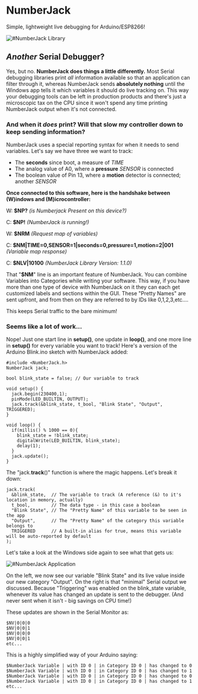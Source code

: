 # NumberJack
Simple, lightweight live debugging for Arduino/ESP8266!

![#NumberJack Library](https://i.imgur.com/f0o1glZ.png)

## *Another* Serial Debugger?

Yes, but no. **NumberJack does things a little differently.** Most Serial debugging libraries print *all* information available so that an application can filter through it, whereas NumberJack sends **absolutely nothing** until the Windows app tells it which variables it should do live tracking on. This way your debugging tools can be left in production products and there's just a microscopic tax on the CPU since it won't spend any time printing NumberJack output when it's not connected.

### And when it *does* print? Will that slow my controller down to keep sending information?

NumberJack uses a special reporting syntax for when it needs to send variables. Let's say we have three we want to track:

- The **seconds** since boot, a measure of *TIME*
- The analog value of A0, where a **pressure** *SENSOR* is connected
- The boolean value of Pin 13, where a **motion** detector is connected; another *SENSOR*

**Once connected to this software, here is the handshake between (W)indows and (M)icrocontroller:**

W: **$NP?** *(is Numberjack Present on this device?)*

C: **$NP!** *(NumberJack is running!)*

W: **$NRM** *(Request map of variables)*

C: **$NM|TIME=0,SENSOR=1|seconds=0,pressure=1,motion=2|001** *(Variable map response)*

C: **$NLV|10100** *(NumberJack Library Version: 1.1.0)*

That "**$NM**" line is an important feature of NumberJack. You can combine Variables into Categories while writing your software. This way, if you have more than one type of device with NumberJack on it they can each get customized labels and sections within the GUI. These "Pretty Names" are sent upfront, and from then on they are referred to by IDs like 0,1,2,3,etc....

This keeps Serial traffic to the bare minimum!

### Seems like a lot of work...

Nope! Just one start line in **setup()**, one update in **loop()**, and one more line in **setup()** for every variable you want to track! Here's a version of the Arduino Blink.ino sketch with NumberJack added:

    #include <NumberJack.h>
    NumberJack jack;
    
    bool blink_state = false; // Our variable to track
    
    void setup() {
      jack.begin(230400,1);
      pinMode(LED_BUILTIN, OUTPUT);
      jack.track(&blink_state, t_bool, "Blink State", "Output", TRIGGERED);
    }

    void loop() {
      if(millis() % 1000 == 0){
        blink_state = !blink_state;
        digitalWrite(LED_BUILTIN, blink_state);
        delay(1);
      }
      jack.update();
    }

The "jack.**track**()" function is where the magic happens. Let's break it down:

    jack.track(
      &blink_state,  // The variable to track (A reference (&) to it's location in memory, actually)
      t_bool,        // The data type - in this case a boolean
      "Blink State", // The "Pretty Name" of this variable to be seen in the app
      "Output",      // The "Pretty Name" of the category this variable belongs to
      TRIGGERED      // A built-in alias for true, means this variable will be auto-reported by default
    );
    
Let's take a look at the Windows side again to see what that gets us:

![#NumberJack Application](https://i.imgur.com/O45i6w2.png)

On the left, we now see our variable "Blink State" and its live value inside our new category "Output". On the right is that "minimal" Serial output we discussed. Because "Triggering" was enabled on the blink_state variable, whenever its value has changed an update is sent to the debugger. (And never sent when it isn't - big savings on CPU time!)

These updates are shown in the Serial Monitor as:

    $NV|0|0|0
    $NV|0|0|1
    $NV|0|0|0
    $NV|0|0|1
    etc...

This is a highly simplified way of your Arduino saying:

    $NumberJack Variable | with ID 0 | in Category ID 0 | has changed to 0
    $NumberJack Variable | with ID 0 | in Category ID 0 | has changed to 1
    $NumberJack Variable | with ID 0 | in Category ID 0 | has changed to 0
    $NumberJack Variable | with ID 0 | in Category ID 0 | has changed to 1
    etc...

